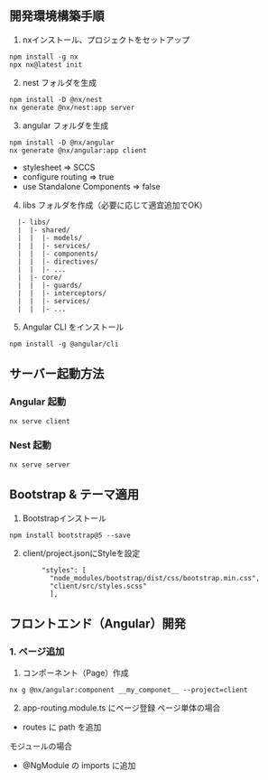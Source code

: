 ## 開発環境構築手順

1. nxインストール、プロジェクトをセットアップ
```
npm install -g nx
npx nx@latest init
```

2. nest フォルダを生成
```
npm install -D @nx/nest
nx generate @nx/nest:app server
```

3. angular フォルダを生成
```
npm install -D @nx/angular
nx generate @nx/angular:app client
```
- stylesheet => SCCS
- configure routing => true
- use Standalone Components => false 

4. libs フォルダを作成（必要に応じて適宜追加でOK）
```
  |- libs/
  |  |- shared/
  |  |  |- models/
  |  |  |- services/
  |  |  |- components/
  |  |  |- directives/
  |  |  |- ...
  |  |- core/
  |  |  |- guards/
  |  |  |- interceptors/
  |  |  |- services/
  |  |  |- ...
```

5. Angular CLI をインストール
```
npm install -g @angular/cli
```

## サーバー起動方法

### Angular 起動
```
nx serve client
```

### Nest 起動
```
nx serve server
```

## Bootstrap & テーマ適用

1. Bootstrapインストール
```
npm install bootstrap@5 --save
```

2. client/project.jsonにStyleを設定
```
        "styles": [
          "node_modules/bootstrap/dist/css/bootstrap.min.css",
          "client/src/styles.scss"
          ],
```


## フロントエンド（Angular）開発

### 1. ページ追加

1. コンポーネント（Page）作成
```
nx g @nx/angular:component __my_componet__ --project=client
```
2. app-routing.module.ts にページ登録
ページ単体の場合
- routes に path を追加

モジュールの場合
- @NgModule の imports に追加